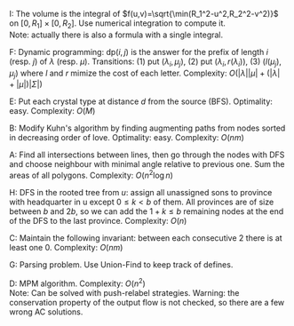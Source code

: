 I: The volume is the integral of $f(u,v)=\sqrt{\min(R_1^2-u^2,R_2^2-v^2)}$ on $[0,R_1]\times[0,R_2]$. Use numerical integration
to compute it.  
Note: actually there is also a formula with a single integral.

F: Dynamic programming: $\text{dp}(i,j)$ is the answer for the prefix of length $i$ (resp. $j$) of $\lambda$ (resp. $\mu$). Transitions:
(1) put $(\lambda_i, \mu_j)$, (2) put $(\lambda_i,r(\lambda_i))$, (3) $(l({\mu_j}), \mu_j)$ where $l$ and $r$ mimize the cost of each
letter. Complexity: $O(|\lambda||\mu|+(|\lambda|+|\mu|)|\Sigma|)$

E: Put each crystal type at distance $d$ from the source (BFS). Optimality: easy. Complexity: $O(M)$

B: Modify Kuhn's algorithm by finding augmenting paths from nodes sorted in decreasing order of love. Optimality: easy. Complexity: $O(nm)$

A: Find all intersections between lines, then  go through the nodes with DFS and choose neighbour with minimal angle relative to previous one. Sum the
areas of all polygons. Complexity: $O(n^2 \log n)$

H: DFS in the rooted tree from $u$: assign all unassigned sons to province with headquarter in u except $0 \le k < b$ of them. All provinces are
of size between $b$ and $2b$, so we can add the $1+k \le b$ remaining nodes at the end of the DFS to the last province. Complexity: $O(n)$

C: Maintain the following invariant: between each consecutive $2$ there is at least one $0$. Complexity: $O(nm)$

G: Parsing problem. Use Union-Find to keep track of defines.

D: MPM algorithm. Complexity: $O(n^2)$  
Note: Can be solved with push-relabel strategies.
Warning: the conservation property of the output flow is not checked, so there are a few wrong AC solutions. 

